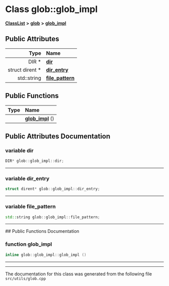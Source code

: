 

# Class glob::glob\_impl



[**ClassList**](annotated.md) **>** [**glob**](namespaceglob.md) **>** [**glob\_impl**](classglob_1_1glob__impl.md)


























## Public Attributes

| Type | Name |
| ---: | :--- |
|  DIR \* | [**dir**](#variable-dir)  <br> |
|  struct dirent \* | [**dir\_entry**](#variable-dir_entry)  <br> |
|  std::string | [**file\_pattern**](#variable-file_pattern)  <br> |
















## Public Functions

| Type | Name |
| ---: | :--- |
|   | [**glob\_impl**](#function-glob_impl) () <br> |




























## Public Attributes Documentation




### variable dir 

```C++
DIR* glob::glob_impl::dir;
```




<hr>



### variable dir\_entry 

```C++
struct dirent* glob::glob_impl::dir_entry;
```




<hr>



### variable file\_pattern 

```C++
std::string glob::glob_impl::file_pattern;
```




<hr>
## Public Functions Documentation




### function glob\_impl 

```C++
inline glob::glob_impl::glob_impl () 
```




<hr>

------------------------------
The documentation for this class was generated from the following file `src/utils/glob.cpp`

